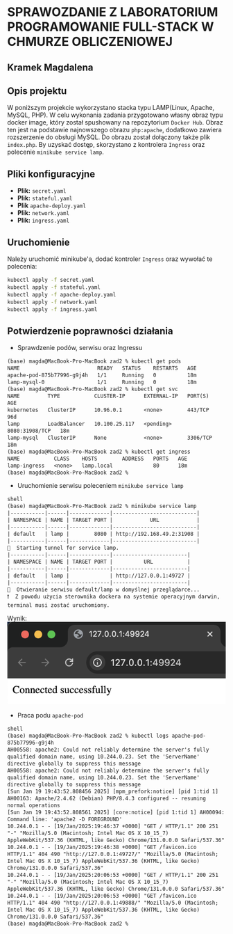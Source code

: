 # SPRAWOZDANIE Z LABORATORIUM PROGRAMOWANIE FULL-STACK W CHMURZE OBLICZENIOWEJ

## Kramek Magdalena

## Opis projektu

W poniższym projekcie wykorzystano stacka typu LAMP(Linux, Apache, MySQL, PHP).
W celu wykonania zadania przygotowano własny obraz typu docker image, który został spushowany na repozytorium  `Docker Hub`.
Obraz ten jest na podstawie najnowszego obrazu `php:apache`, dodatkowo zawiera rozszerzenie do obsługi MySQL.
Do obrazu został dołączony także plik `index.php`. 
By uzyskać dostęp, skorzystano z kontrolera `Ingress` oraz polecenie `minikube service lamp`.

## Pliki konfiguracyjne

- **Plik:** `secret.yaml` 
- **Plik:** `stateful.yaml`
- **Plik** `apache-deploy.yaml`
- **Plik:** `network.yaml`
- **Plik:** `ingress.yaml`

## Uruchomienie

Należy uruchomić minikube'a, dodać kontroler `Ingress` oraz wywołać te polecenia:

```bash
kubectl apply -f secret.yaml
kubectl apply -f stateful.yaml
kubectl apply -f apache-deploy.yaml
kubectl apply -f network.yaml
kubectl apply -f ingress.yaml
```
## Potwierdzenie poprawności działania

- Sprawdzenie podów, serwisu oraz Ingressu
```shell
(base) magda@MacBook-Pro-MacBook zad2 % kubectl get pods
NAME                         READY   STATUS    RESTARTS   AGE
apache-pod-875b77996-g9j4h   1/1     Running   0          18m
lamp-mysql-0                 1/1     Running   0          18m
(base) magda@MacBook-Pro-MacBook zad2 % kubectl get svc
NAME         TYPE           CLUSTER-IP      EXTERNAL-IP   PORT(S)          AGE
kubernetes   ClusterIP      10.96.0.1       <none>        443/TCP          96d
lamp         LoadBalancer   10.100.25.117   <pending>     8080:31908/TCP   18m
lamp-mysql   ClusterIP      None            <none>        3306/TCP         18m
(base) magda@MacBook-Pro-MacBook zad2 % kubectl get ingress  
NAME           CLASS    HOSTS        ADDRESS   PORTS   AGE
lamp-ingress   <none>   lamp.local             80      18m
(base) magda@MacBook-Pro-MacBook zad2 % 
```
- Uruchomienie serwisu poleceniem `minikube service lamp`
```
shell
(base) magda@MacBook-Pro-MacBook zad2 % minikube service lamp             
|-----------|------|-------------|---------------------------|
| NAMESPACE | NAME | TARGET PORT |            URL            |
|-----------|------|-------------|---------------------------|
| default   | lamp |        8080 | http://192.168.49.2:31908 |
|-----------|------|-------------|---------------------------|
🏃  Starting tunnel for service lamp.
|-----------|------|-------------|------------------------|
| NAMESPACE | NAME | TARGET PORT |          URL           |
|-----------|------|-------------|------------------------|
| default   | lamp |             | http://127.0.0.1:49727 |
|-----------|------|-------------|------------------------|
🎉  Otwieranie serwisu default/lamp w domyślnej przeglądarce...
❗  Z powodu użycia sterownika dockera na systemie operacyjnym darwin, terminal musi zostać uruchomiony.
```

Wynik:
![Alt Text](result.png)

- Praca podu `apache-pod`
```
shell
(base) magda@MacBook-Pro-MacBook zad2 % kubectl logs apache-pod-875b77996-g9j4h
AH00558: apache2: Could not reliably determine the server's fully qualified domain name, using 10.244.0.23. Set the 'ServerName' directive globally to suppress this message
AH00558: apache2: Could not reliably determine the server's fully qualified domain name, using 10.244.0.23. Set the 'ServerName' directive globally to suppress this message
[Sun Jan 19 19:43:52.808456 2025] [mpm_prefork:notice] [pid 1:tid 1] AH00163: Apache/2.4.62 (Debian) PHP/8.4.3 configured -- resuming normal operations
[Sun Jan 19 19:43:52.808561 2025] [core:notice] [pid 1:tid 1] AH00094: Command line: 'apache2 -D FOREGROUND'
10.244.0.1 - - [19/Jan/2025:19:46:37 +0000] "GET / HTTP/1.1" 200 251 "-" "Mozilla/5.0 (Macintosh; Intel Mac OS X 10_15_7) AppleWebKit/537.36 (KHTML, like Gecko) Chrome/131.0.0.0 Safari/537.36"
10.244.0.1 - - [19/Jan/2025:19:46:38 +0000] "GET /favicon.ico HTTP/1.1" 404 490 "http://127.0.0.1:49727/" "Mozilla/5.0 (Macintosh; Intel Mac OS X 10_15_7) AppleWebKit/537.36 (KHTML, like Gecko) Chrome/131.0.0.0 Safari/537.36"
10.244.0.1 - - [19/Jan/2025:20:06:53 +0000] "GET / HTTP/1.1" 200 251 "-" "Mozilla/5.0 (Macintosh; Intel Mac OS X 10_15_7) AppleWebKit/537.36 (KHTML, like Gecko) Chrome/131.0.0.0 Safari/537.36"
10.244.0.1 - - [19/Jan/2025:20:06:53 +0000] "GET /favicon.ico HTTP/1.1" 404 490 "http://127.0.0.1:49888/" "Mozilla/5.0 (Macintosh; Intel Mac OS X 10_15_7) AppleWebKit/537.36 (KHTML, like Gecko) Chrome/131.0.0.0 Safari/537.36"
(base) magda@MacBook-Pro-MacBook zad2 % 
```
